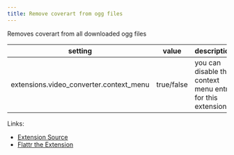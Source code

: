 ```yaml
---
title: Remove coverart from ogg files
---
```


Removes coverart from all downloaded ogg files

| setting                                   | value      | description                                               |
|-------------------------------------------|------------|-----------------------------------------------------------|
| extensions.video\_converter.context\_menu | true/false | you can disable the context menu entry for this extension |

Links:

-   [Extension Source](https://github.com/gpodder/gpodder/blob/master/share/gpodder/extensions/rm_ogg_cover.py)
-   [Flattr the Extension](https://flattr.com/thing/1248861/gPodder-Extension-Ogg-coverart-remover)
